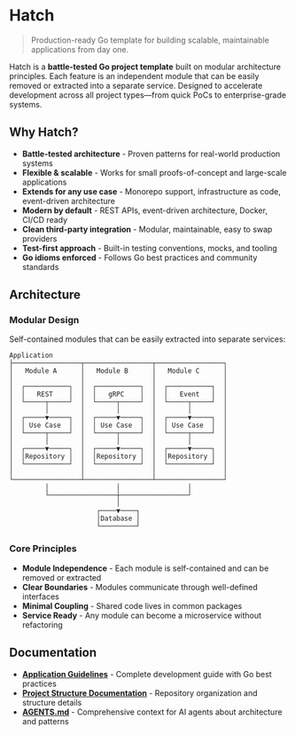 # Hatch

> Production-ready Go template for building scalable, maintainable applications from day one.

Hatch is a **battle-tested Go project template** built on modular architecture principles. Each feature is an independent module that can be easily removed or extracted into a separate service. Designed to accelerate development across all project types—from quick PoCs to enterprise-grade systems.

## Why Hatch?

- **Battle-tested architecture** - Proven patterns for real-world production systems
- **Flexible & scalable** - Works for small proofs-of-concept and large-scale applications
- **Extends for any use case** - Monorepo support, infrastructure as code, event-driven architecture
- **Modern by default** - REST APIs, event-driven architecture, Docker, CI/CD ready
- **Clean third-party integration** - Modular, maintainable, easy to swap providers
- **Test-first approach** - Built-in testing conventions, mocks, and tooling
- **Go idioms enforced** - Follows Go best practices and community standards

## Architecture

### Modular Design

Self-contained modules that can be easily extracted into separate services:

```
Application
├─────────────────┬─────────────────┬─────────────────┐
│   Module A      │   Module B      │   Module C      │
│                 │                 │                 │
│  ┌───────────┐  │  ┌───────────┐  │  ┌───────────┐  │
│  │   REST    │  │  │   gRPC    │  │  │   Event   │  │
│  └─────┬─────┘  │  └─────┬─────┘  │  └─────┬─────┘  │
│        │        │        │        │        │        │
│  ┌─────▼─────┐  │  ┌─────▼─────┐  │  ┌─────▼─────┐  │
│  │ Use Case  │  │  │ Use Case  │  │  │ Use Case  │  │
│  └─────┬─────┘  │  └─────┬─────┘  │  └─────┬─────┘  │
│        │        │        │        │        │        │
│  ┌─────▼─────┐  │  ┌─────▼─────┐  │  ┌─────▼─────┐  │
│  │Repository │  │  │Repository │  │  │Repository │  │
│  └───────────┘  │  └───────────┘  │  └───────────┘  │
│                 │                 │                 │
└─────────────────┴─────────────────┴─────────────────┘
         │                 │                 │
         └─────────────────┼─────────────────┘
                           │
                      ┌────▼────┐
                      │Database │
                      └─────────┘
```

### Core Principles

- **Module Independence** - Each module is self-contained and can be removed or extracted
- **Clear Boundaries** - Modules communicate through well-defined interfaces
- **Minimal Coupling** - Shared code lives in common packages
- **Service Ready** - Any module can become a microservice without refactoring

## Documentation

- **[Application Guidelines](docs/app.md)** - Complete development guide with Go best practices
- **[Project Structure Documentation](docs/project-structure.md)** - Repository organization and structure details
- **[AGENTS.md](AGENTS.md)** - Comprehensive context for AI agents about architecture and patterns
